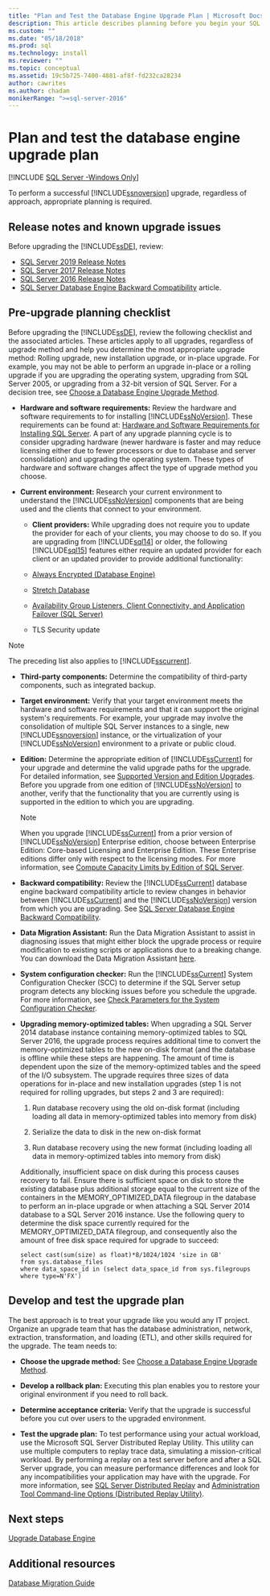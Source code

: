 ```yaml
---
title: "Plan and Test the Database Engine Upgrade Plan | Microsoft Docs"
description: This article describes planning before you begin your SQL Server upgrade, including a planning checklist and developing and testing an upgrade plan.
ms.custom: ""
ms.date: "05/18/2018"
ms.prod: sql
ms.technology: install
ms.reviewer: ""
ms.topic: conceptual
ms.assetid: 19c5b725-7400-4881-af8f-fd232ca28234
author: cawrites
ms.author: chadam
monikerRange: ">=sql-server-2016"
---
```

# Plan and test the database engine upgrade plan

[!INCLUDE [SQL Server -Windows Only](../../includes/applies-to-version/sql-windows-only.md)]
  
 To perform a successful [!INCLUDE[ssnoversion](../../includes/ssnoversion-md.md)] upgrade, regardless of approach, appropriate planning is required.  
  
## Release notes and known upgrade issues  
 Before upgrading the [!INCLUDE[ssDE](../../includes/ssde-md.md)], review:

- [SQL Server 2019 Release Notes](../../sql-server/sql-server-version-15-release-notes.md)
- [SQL Server 2017 Release Notes](../../sql-server/sql-server-2017-release-notes.md) 
- [SQL Server 2016 Release Notes](../../sql-server/sql-server-2016-release-notes.md)
- [SQL Server Database Engine Backward Compatibility](../discontinued-database-engine-functionality-in-sql-server.md) article.  
  
## Pre-upgrade planning checklist  
 Before upgrading the [!INCLUDE[ssDE](../../includes/ssde-md.md)], review the following checklist and the associated articles. These articles apply to all upgrades, regardless of upgrade method and help you determine the most appropriate upgrade method: Rolling upgrade, new installation upgrade, or in-place upgrade. For example, you may not be able to perform an upgrade in-place or a rolling upgrade if you are upgrading the operating system, upgrading from SQL Server 2005, or upgrading from a 32-bit version of SQL Server. For a decision tree, see [Choose a Database Engine Upgrade Method](../../database-engine/install-windows/choose-a-database-engine-upgrade-method.md).  
  
-   **Hardware and software requirements:** Review the hardware and software requirements to for installing [!INCLUDE[ssNoVersion](../../includes/ssnoversion-md.md)]. These requirements can be found at: [Hardware and Software Requirements for Installing SQL Server](../../sql-server/install/hardware-and-software-requirements-for-installing-sql-server.md). A part of any upgrade planning cycle is to consider upgrading hardware (newer hardware is faster and may reduce licensing either due to fewer processors or due to database and server consolidation) and upgrading the operating system. These types of hardware and software changes affect the type of upgrade method you choose.  
  
-   **Current environment:** Research your current environment to understand the [!INCLUDE[ssNoVersion](../../includes/ssnoversion-md.md)] components that are being used and the clients that connect to your environment.  
  
    -   **Client providers:** While upgrading does not require you to update the provider for each of your clients, you may choose to do so. If you are upgrading from [!INCLUDE[sql14](../../includes/sssql14-md.md)] or older, the following [!INCLUDE[sql15](../../includes/sssql15-md.md)] features either require an updated provider for each client or an updated provider to provide additional functionality:  
  
       -   [Always Encrypted &#40;Database Engine&#41;](../../relational-databases/security/encryption/always-encrypted-database-engine.md)  
  
       -   [Stretch Database](../../sql-server/stretch-database/stretch-database.md)  
  
       -   [Availability Group Listeners, Client Connectivity, and Application Failover &#40;SQL Server&#41;](../../database-engine/availability-groups/windows/listeners-client-connectivity-application-failover.md)  
  
       -   TLS Security update  

   >[!NOTE]
   >The preceding list also applies to [!INCLUDE[sscurrent](../../includes/sscurrent-md.md)].
  
-   **Third-party components:** Determine the compatibility of third-party components, such as integrated backup.  
  
-   **Target environment:** Verify that your target environment meets the hardware and software requirements and that it can support the original system's requirements. For example, your upgrade may involve the consolidation of multiple SQL Server instances to a single, new [!INCLUDE[ssnoversion](../../includes/ssnoversion-md.md)] instance, or the virtualization of your [!INCLUDE[ssNoVersion](../../includes/ssnoversion-md.md)] environment to a private or public cloud.  
  
-   **Edition:** Determine the appropriate edition of [!INCLUDE[ssCurrent](../../includes/ssnoversion-md.md)] for your upgrade and determine the valid upgrade paths for the upgrade. For detailed information, see [Supported Version and Edition Upgrades](../../database-engine/install-windows/supported-version-and-edition-upgrades.md). Before you upgrade from one edition of [!INCLUDE[ssNoVersion](../../includes/ssnoversion-md.md)] to another, verify that the functionality that you are currently using is supported in the edition to which you are upgrading.  
  
    > [!NOTE]  
    >  When you upgrade [!INCLUDE[ssCurrent](../../includes/ssnoversion-md.md)] from a prior version of [!INCLUDE[ssNoVersion](../../includes/ssnoversion-md.md)] Enterprise edition, choose between Enterprise Edition: Core-based Licensing and Enterprise Edition. These Enterprise editions differ only with respect to the licensing modes. For more information, see [Compute Capacity Limits by Edition of SQL Server](../../sql-server/compute-capacity-limits-by-edition-of-sql-server.md).  
  
-   **Backward compatibility:** Review the [!INCLUDE[ssCurrent](../../includes/ssnoversion-md.md)] database engine  backward compatibility article to review changes in behavior between [!INCLUDE[ssCurrent](../../includes/ssnoversion-md.md)] and the [!INCLUDE[ssNoVersion](../../includes/ssnoversion-md.md)] version from which you are upgrading. See [SQL Server Database Engine Backward Compatibility](../discontinued-database-engine-functionality-in-sql-server.md).  
  
-   **Data Migration Assistant:** Run the Data Migration Assistant to assist in diagnosing issues that might either block the upgrade process or require modification to existing scripts or applications due to a breaking change.
    You can download the Data Migration Assistant [here](https://aka.ms/get-dma).  
  
-   **System configuration checker:** Run the [!INCLUDE[ssCurrent](../../includes/ssnoversion-md.md)] System Configuration Checker (SCC) to determine if the SQL Server setup program detects any blocking issues before you schedule the upgrade. For more information, see [Check Parameters for the System Configuration Checker](../../database-engine/install-windows/check-parameters-for-the-system-configuration-checker.md).  
  
-   **Upgrading memory-optimized tables:** When upgrading a SQL Server 2014 database instance containing memory-optimized tables to SQL Server 2016, the upgrade process requires additional time to convert the memory-optimized tables to the new on-disk format (and the database is offline while these steps are happening.   The amount of time is dependent upon the size of the memory-optimized tables and the speed of the I/O subsystem. The upgrade requires three sizes of data operations for in-place and new installation upgrades (step 1 is not required for rolling upgrades, but steps 2 and 3 are required):  
  
    1.  Run database recovery using the old on-disk format (including loading all data in memory-optimized tables into memory from disk)  
  
    2.  Serialize the data to disk in the new on-disk format  
  
    3.  Run database recovery using the new format (including loading all data in memory-optimized tables into memory from disk)  
  
     Additionally, insufficient space on disk during this process causes recovery to fail. Ensure there is sufficient space on disk to store the existing database plus additional storage equal to the current size of the containers in the MEMORY_OPTIMIZED_DATA filegroup in the database to perform an in-place upgrade or when attaching a SQL Server 2014 database to a SQL Server 2016 instance. Use the following query to determine the disk space currently required for the MEMORY_OPTIMIZED_DATA filegroup, and consequently also the amount of free disk space required for upgrade to succeed:  
  
    ```  
    select cast(sum(size) as float)*8/1024/1024 'size in GB'   
    from sys.database_files  
    where data_space_id in (select data_space_id from sys.filegroups where type=N'FX')  
    ```  
  
## Develop and test the upgrade plan  
 The best approach is to treat your upgrade like you would any IT project. Organize an upgrade team that has the database administration, network, extraction, transformation, and loading (ETL), and other skills required for the upgrade. The team needs to:  
  
-   **Choose the upgrade method:** See [Choose a Database Engine Upgrade Method](../../database-engine/install-windows/choose-a-database-engine-upgrade-method.md).  
  
-   **Develop a rollback plan:** Executing this plan enables you to restore your original environment if you need to roll back.  
  
-   **Determine acceptance criteria:** Verify that the upgrade is successful before you cut over users to the upgraded environment.  
  
-   **Test the upgrade plan:** To test performance using your actual workload, use the Microsoft SQL Server Distributed Replay Utility. This utility can use multiple computers to replay trace data, simulating a mission-critical workload. By performing a replay on a test server before and after a SQL Server upgrade, you can measure performance differences and look for any incompatibilities your application may have with the upgrade. For more information, see [SQL Server Distributed Replay](../../tools/distributed-replay/sql-server-distributed-replay.md) and [Administration Tool Command-line Options &#40;Distributed Replay Utility&#41;](../../tools/distributed-replay/administration-tool-command-line-options-distributed-replay-utility.md).  
  
## Next steps  
[Upgrade Database Engine](../../database-engine/install-windows/upgrade-database-engine.md) 
  
## Additional resources 
[Database Migration Guide](https://aka.ms/datamigration)
